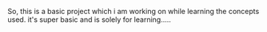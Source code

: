 So, this is a basic project which i am working on while learning the concepts used.
it's super basic and is solely for learning.....
